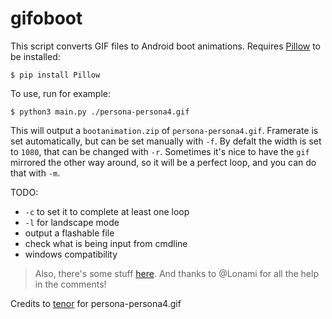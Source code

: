 # gifoboot

This script converts GIF files to Android boot animations.
Requires [Pillow](https://github.com/python-pillow/Pillow) to be installed:
```
$ pip install Pillow
```
To use, run for example:
```
$ python3 main.py ./persona-persona4.gif
```
This will output a `bootanimation.zip` of `persona-persona4.gif`. Framerate is set automatically, but can be set manually with `-f`. By defalt the width is set to `1080`, that can be changed with `-r`. Sometimes it's nice to have the `gif` mirrored the other way around, so it will be a perfect loop, and you can do that with `-m`.

TODO:
- `-c` to set it to complete at least one loop
- `-l` for landscape mode
- output a flashable file
- check what is being input from cmdline
- windows compatibility

> Also, there's some stuff [here](https://rastamanjohn.gq/bootanimations/).
> And thanks to @Lonami for all the help in the comments!

Credits to [tenor](https://tenor.com/view/persona-persona4-adachi-tohru-adachi-adachy-gif-22275551) for persona-persona4.gif
